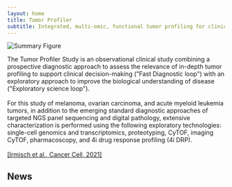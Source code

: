 ```yaml
---
layout: home
title: Tumor Profiler
subtitle: Integrated, multi-​omic, functional tumor profiling for clinical decision support
---
```


![Summary Figure](/tu-pro_website/assets/img/tupro_summary_figure.jpg)

<div class="text-block">
    The Tumor Profiler Study is an observational clinical study combining a prospective diagnostic approach to assess the relevance of in-depth tumor profiling to support clinical decision-making ("Fast Diagnostic loop") with an exploratory approach to improve the biological understanding of disease ("Exploratory science loop").
    <br/><br/>
    For this study of melanoma, ovarian carcinoma, and acute myeloid leukemia tumors, in addition to the emerging standard diagnostic approaches of targeted NGS panel sequencing and digital pathology, extensive characterization is performed using the following exploratory technologies: single-cell genomics and transcriptomics, proteotyping, CyTOF, imaging CyTOF, pharmacoscopy, and 4i drug response profiling (4i DRP). 
    <br/><br/>
    <a href="https://doi.org/10.1016/j.ccell.2021.01.004">[Irmisch et al., Cancer Cell, 2021]</a>
</div>

## News

<!-- Here news posts will be displayed -->